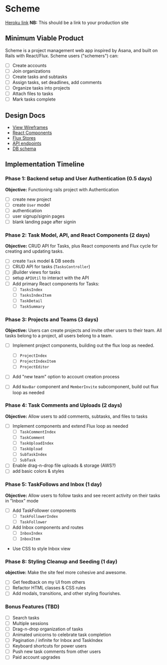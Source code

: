 # Scheme

[Heroku link][heroku] **NB:** This should be a link to your production site

[heroku]: http://www.herokuapp.com

## Minimum Viable Product

Scheme is a project management web app inspired by Asana, and built on Rails with React/Flux. Scheme users ("schemers") can:

<!-- This is a Markdown checklist. Use it to keep track of your
progress. Put an x between the brackets for a checkmark: [x] -->

- [ ] Create accounts
- [ ] Join organizations
- [ ] Create tasks and subtasks
- [ ] Assign tasks, set deadlines, add comments
- [ ] Organize tasks into projects
- [ ] Attach files to tasks
- [ ] Mark tasks complete

## Design Docs
* [View Wireframes][views]
* [React Components][components]
* [Flux Stores][stores]
* [API endpoints][api-endpoints]
* [DB schema][schema]

[views]: ./docs/views.md
[components]: ./docs/components.md
[stores]: ./docs/stores.md
[api-endpoints]: ./docs/api-endpoints.md
[schema]: ./docs/schema.md

## Implementation Timeline

### Phase 1: Backend setup and User Authentication (0.5 days)

**Objective:** Functioning rails project with Authentication

- [ ] create new project
- [ ] create `User` model
- [ ] authentication
- [ ] user signup/signin pages
- [ ] blank landing page after signin

### Phase 2: Task Model, API, and React Components (2 days)

**Objective:** CRUD API for Tasks, plus React components and Flux cycle for
creating and updating tasks.

- [ ] create `Task` model & DB seeds
- [ ] CRUD API for tasks (`TasksController`)
- [ ] jBuilder views for tasks
- [ ] setup `APIUtil` to interact with the API
- [ ] Add primary React components for Tasks:
  - [ ] `TasksIndex`
  - [ ] `TasksIndexItem`
  - [ ] `TaskDetail`
  - [ ] `TaskSummary`

### Phase 3: Projects and Teams (3 days)

**Objective:** Users can create projects and invite other users to their team.
All tasks belong to a project, all users belong to a team.

- [ ] Implement project components, building out the flux loop as needed.
  - [ ] `ProjectIndex`
  - [ ] `ProjectIndexItem`
  - [ ] `ProjectEditor`
- [ ] Add "new team" option to account creation process
- [ ] Add `NavBar` component and `MemberInvite` subcomponent, build out flux
loop as needed


### Phase 4: Task Comments and Uploads (2 days)

**Objective:** Allow users to add comments, subtasks, and files to tasks

- [ ] Implement components and extend Flux loop as needed
  - [ ] `TaskCommentIndex`
  - [ ] `TaskComment`
  - [ ] `TaskUploadIndex`
  - [ ] `TaskUpload`
  - [ ] `SubTaskIndex`
  - [ ] `SubTask`
- [ ] Enable drag-n-drop file uploads & storage (AWS?)
- [ ] add basic colors & styles

### Phase 5: TaskFollows and Inbox (1 day)

**Objective:** Allow users to follow tasks and see recent activity on their tasks
in "Inbox" mode

- [ ] Add TaskFollower components
  - [ ] `TaskFollowerIndex`
  - [ ] `TaskFollower`
- [ ] Add Inbox components and routes
  - [ ] `InboxIndex`
  - [ ] `InboxItem`
- Use CSS to style Inbox view

### Phase 8: Styling Cleanup and Seeding (1 day)

**objective:** Make the site feel more cohesive and awesome.

- [ ] Get feedback on my UI from others
- [ ] Refactor HTML classes & CSS rules
- [ ] Add modals, transitions, and other styling flourishes.

### Bonus Features (TBD)
- [ ] Search tasks
- [ ] Multiple sessions
- [ ] Drag-n-drop organization of tasks
- [ ] Animated unicorns to celebrate task completion
- [ ] Pagination / infinite for Inbox and TaskIndex
- [ ] Keyboard shortcuts for power users
- [ ] Push new task comments from other users
- [ ] Paid account upgrades

[phase-one]: ./docs/phases/phase1.md
[phase-two]: ./docs/phases/phase2.md
[phase-three]: ./docs/phases/phase3.md
[phase-four]: ./docs/phases/phase4.md
[phase-five]: ./docs/phases/phase5.md
